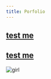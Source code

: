 ```yaml
---
title: Porfolio
---
```






## [test me](https://www.youtube.com/)          
## [test me](README.md)

![girl](https://user-images.githubusercontent.com/34174086/33789064-73f7b82e-dc4c-11e7-81e4-4256f2704501.jpg)
